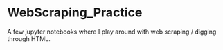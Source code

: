 # WebScraping_Practice
A few jupyter notebooks where I play around with web scraping / digging through HTML.
